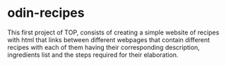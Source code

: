 # odin-recipes
This first project of TOP, consists of creating a simple website of recipes with html that links between different webpages that contain different recipes with each of them having their corresponding description, ingredients list and the steps required for their elaboration. 